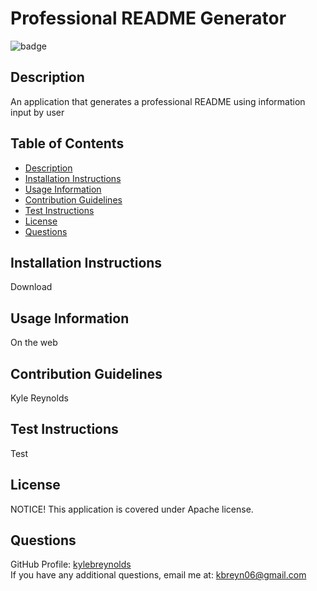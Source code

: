 # Professional README Generator

  ![badge](https://img.shields.io/badge/license-Apache-orange)
  

  ## Description
  An application that generates a professional README using information input by user

  ## Table of Contents

  * [Description](#description)
  * [Installation Instructions](#installation-instructions)
  * [Usage Information](#usage-information)
  * [Contribution Guidelines](#contribution-guidelines)
  * [Test Instructions](#test-instructions)
  * [License](#license)
  * [Questions](#questions)

  ## Installation Instructions
  Download

  ## Usage Information
  On the web

  ## Contribution Guidelines
  Kyle Reynolds

  ## Test Instructions
  Test

  ## License
  NOTICE! This application is covered under Apache license.

  ## Questions
  GitHub Profile: <a href='https://github.com/kylebreynolds'>kylebreynolds</a><br>
  If you have any additional questions, email me at: <a href='mailto:kbreyn06@gmail.com'>kbreyn06@gmail.com</a>
